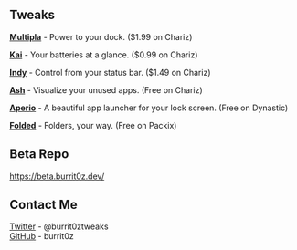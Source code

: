 ## Tweaks

<a href="https://chariz.com/buy/multipla">**Multipla**</a> - Power to your dock. ($1.99 on Chariz)  

<a href="https://chariz.com/buy/kai">**Kai**</a> - Your batteries at a glance. ($0.99 on Chariz)  

<a href="https://chariz.com/buy/indy">**Indy**</a> - Control from your status bar. ($1.49 on Chariz)  

<a href="https://chariz.com/get/ash">**Ash**</a> - Visualize your unused apps. (Free on Chariz)  

<a href="https://repo.dynastic.co/package/aperio">**Aperio**</a> - A beautiful app launcher for your lock screen. (Free on Dynastic)  

<a href="https://repo.packix.com/package/xyz.burritoz.thomz.folded">**Folded**</a> - Folders, your way. (Free on Packix)  

## Beta Repo
<a href="https://beta.burrit0z.dev/">https://beta.burrit0z.dev/  </a>

## Contact Me
<a href="https://twitter.com/burrit0ztweaks/">Twitter</a> - @burrit0ztweaks  
<a href="https://github.com/burrit0z/">GitHub</a> - burrit0z
